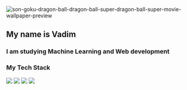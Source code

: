 ![son-goku-dragon-ball-dragon-ball-super-dragon-ball-super-movie-wallpaper-preview](https://user-images.githubusercontent.com/94299118/203818595-1b2af8f7-ba63-49ca-9e93-729e571f2933.jpg)


## My name is Vadim
### I am studying Machine Learning and Web development
### My Tech Stack
<img src="https://img.shields.io/badge/Python-191970?style=for-the-badge&logo=Python&logoColor=yellow"/> <img src="https://img.shields.io/badge/html-orange?style=for-the-badge&logo=HTML5&logoColor=white"/> <img src="https://img.shields.io/badge/Css-blue?style=for-the-badge&logo=CSS3&logoColor=white"/>
<img src="https://img.shields.io/badge/JavaScript-black?style=for-the-badge&logo=JavaScript&logoColor=yellow"/>


